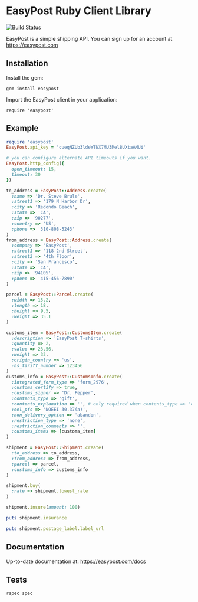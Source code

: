 # EasyPost Ruby Client Library

[![Build Status](https://travis-ci.com/EasyPost/easypost-ruby.svg?branch=master)](https://travis-ci.com/EasyPost/easypost-ruby)


EasyPost is a simple shipping API. You can sign up for an account at https://easypost.com

Installation
---------------

Install the gem:

```
gem install easypost
```

Import the EasyPost client in your application:

```
require 'easypost'
```

Example
------------------

```ruby
require 'easypost'
EasyPost.api_key = 'cueqNZUb3ldeWTNX7MU3Mel8UXtaAMUi'

# you can configure alternate API timeouts if you want.
EasyPost.http_config({
  open_timeout: 15,
  timeout: 30
})

to_address = EasyPost::Address.create(
  :name => 'Dr. Steve Brule',
  :street1 => '179 N Harbor Dr',
  :city => 'Redondo Beach',
  :state => 'CA',
  :zip => '90277',
  :country => 'US',
  :phone => '310-808-5243'
)
from_address = EasyPost::Address.create(
  :company => 'EasyPost',
  :street1 => '118 2nd Street',
  :street2 => '4th Floor',
  :city => 'San Francisco',
  :state => 'CA',
  :zip => '94105',
  :phone => '415-456-7890'
)

parcel = EasyPost::Parcel.create(
  :width => 15.2,
  :length => 18,
  :height => 9.5,
  :weight => 35.1
)

customs_item = EasyPost::CustomsItem.create(
  :description => 'EasyPost T-shirts',
  :quantity => 2,
  :value => 23.56,
  :weight => 33,
  :origin_country => 'us',
  :hs_tariff_number => 123456
)
customs_info = EasyPost::CustomsInfo.create(
  :integrated_form_type => 'form_2976',
  :customs_certify => true,
  :customs_signer => 'Dr. Pepper',
  :contents_type => 'gift',
  :contents_explanation => '', # only required when contents_type => 'other'
  :eel_pfc => 'NOEEI 30.37(a)',
  :non_delivery_option => 'abandon',
  :restriction_type => 'none',
  :restriction_comments => '',
  :customs_items => [customs_item]
)

shipment = EasyPost::Shipment.create(
  :to_address => to_address,
  :from_address => from_address,
  :parcel => parcel,
  :customs_info => customs_info
)

shipment.buy(
  :rate => shipment.lowest_rate
)

shipment.insure(amount: 100)

puts shipment.insurance

puts shipment.postage_label.label_url

```

Documentation
--------------------

Up-to-date documentation at: https://easypost.com/docs

Tests
--------------------

```
rspec spec
```
